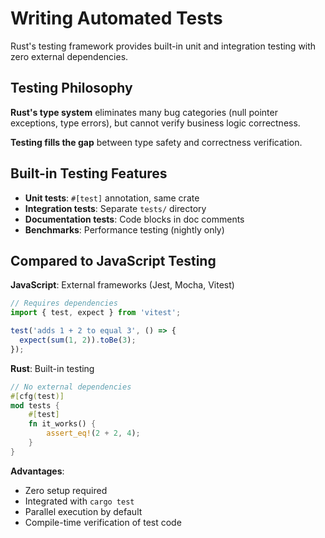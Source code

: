 # Writing Automated Tests

Rust's testing framework provides built-in unit and integration testing with zero external dependencies.

## Testing Philosophy

**Rust's type system** eliminates many bug categories (null pointer exceptions, type errors), but cannot verify business logic correctness.

**Testing fills the gap** between type safety and correctness verification.

## Built-in Testing Features

- **Unit tests**: `#[test]` annotation, same crate
- **Integration tests**: Separate `tests/` directory  
- **Documentation tests**: Code blocks in doc comments
- **Benchmarks**: Performance testing (nightly only)

## Compared to JavaScript Testing

**JavaScript**: External frameworks (Jest, Mocha, Vitest)
```javascript
// Requires dependencies
import { test, expect } from 'vitest';

test('adds 1 + 2 to equal 3', () => {
  expect(sum(1, 2)).toBe(3);
});
```

**Rust**: Built-in testing
```rust
// No external dependencies
#[cfg(test)]
mod tests {
    #[test]
    fn it_works() {
        assert_eq!(2 + 2, 4);
    }
}
```

**Advantages**: 
- Zero setup required
- Integrated with `cargo test`
- Parallel execution by default
- Compile-time verification of test code
